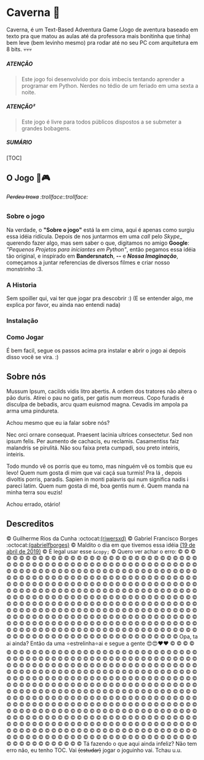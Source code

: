 # Caverna :volcano:
Caverna, é um Text-Based Adventura Game (Jogo de aventura baseado em texto pra que matou as aulas até da professora mais bonitinha que tinha) bem leve (bem levinho mesmo) pra rodar até no seu PC com arquitetura em 8 bits. :skull::skull::skull:

##### ATENÇÃO
> Este jogo foi desenvolvido por dois imbecis tentando aprender a programar em Python. Nerdes no tédio de um feriado em uma sexta a noite.

##### ATENÇÃO²
> Este jogo é livre para todos públicos dispostos a se submeter a grandes bobagens.

##### SUMÁRIO
[TOC]

## O Jogo :space_invader::video_game:
###### ~~Perdeu troxa~~ :trollface::trollface:

### Sobre o jogo
Na verdade, o **"Sobre o jogo"** está la em cima, aqui é apenas como surgiu essa idéia ridícula.
Depois de nos juntarmos em uma _call_ pelo _Skype__ querendo fazer algo, mas sem saber o que, digitamos no amigo **Google**:  _"Pequenos Projetos para iniciantes em Python"_, então pegamos essa idéia tão original, e inspirado em **Bandersnatch**, **--** e **_Nossa Imaginação_**, começamos a juntar referencias de diversos filmes e criar nosso monstrinho :3.

### A Historia
Sem spoiller qui, vai ter que jogar pra descobrir :)
(E se entender algo, me explica por favor, eu ainda nao entendi nada)

### Instalação

### Como Jogar
É bem facil, segue os passos acima pra instalar e abrir o jogo ai depois disso você se vira. :)

## Sobre nós
Mussum Ipsum, cacilds vidis litro abertis. A ordem dos tratores não altera o pão duris. Atirei o pau no gatis, per gatis num morreus. Copo furadis é disculpa de bebadis, arcu quam euismod magna. Cevadis im ampola pa arma uma pindureta.

Achou mesmo que eu ia falar sobre nós?

Nec orci ornare consequat. Praesent lacinia ultrices consectetur. Sed non ipsum felis. Per aumento de cachacis, eu reclamis. Casamentiss faiz malandris se pirulitá. Não sou faixa preta cumpadi, sou preto inteiris, inteiris.

Todo mundo vê os porris que eu tomo, mas ninguém vê os tombis que eu levo! Quem num gosta di mim que vai caçá sua turmis! Pra lá , depois divoltis porris, paradis. Sapien in monti palavris qui num significa nadis i pareci latim. Quem num gosta di mé, boa gentis num é. Quem manda na minha terra sou euzis!

Achou errado, otário!

## Descreditos
&copy; Guilherme Rios da Cunha :octocat:[(riwersxd)](https://github.com/riwersxd)
&copy; Gabriel Francisco Borges :octocat:[(gabrielfborges)](https://github.com/gabrielfrborges)
&copy; Maldito o dia em que tivemos essa idéia [(19 de abril de 2019)]()
&copy; É legal usar esse `&copy;`
&copy; Quero ver achar o erro:
&copy; &copy; &copy; &copy; &copy; &copy; &copy; &copy; &copy; &copy; &copy; &copy; &copy; &copy; &copy; &copy; &copy; &copy; &copy; &copy; &copy; &copy; &copy; &copy; &copy; &copy; &copy; &copy; &copy; &copy; &copy; &copy; &copy; &copy; &copy; &copy; &copy; &copy; &copy; &copy; &copy; &copy; &copy; &copy; &copy; &copy; &copy; &copy; &copy; &copy; &copy; &copy; &copy; &copy; &copy; &copy; &copy; &copy; &copy; &copy; &copy; &copy; &copy; &copy; &copy; &copy; &copy; &copy; &copy; &copy; &copy; &copy; &copy; &copy; &copy; &copy; &copy; &copy; &copy; &copy; &copy; &copy; &copy; &copy; &copy; &copy; &copy; &copy; &copy; &copy; &copy; &copy; &copy; &copy; &copy; &copy; &copy; &copy; &copy; &copy; &copy; &copy; &copy; &copy; &copy; &copy; &copy; &copy; &copy; &copy; &copy; &copy; &copy; &copy; &copy; &copy; &copy; &copy; &copy; &copy; &copy; &copy; &copy; &copy; &copy; &copy; &copy; &copy; &copy; &copy; &copy; &copy; &copy; &copy; &copy; &copy; &copy; &copy; &copy; &copy; &copy; &copy; &copy; &copy; &copy; &copy; &copy; &copy; &copy; &copy; &copy; &copy; &copy; &copy; &copy; &copy; &copy; &copy; &copy; &copy; &copy; &copy; &copy; &copy; &copy; &copy; &copy; &copy; &copy; &copy; &copy; &copy; &copy; &copy; &copy; &copy; &copy; &copy; &copy; &copy; &copy; &copy; &copy; &copy; &copy; &copy; &copy; &copy; &copy; &copy; &copy; &copy; &copy; &copy; &copy; &copy; &copy; &copy; &copy; &copy; &copy; &copy; &copy; &copy; &copy; &copy; &copy; &copy; &copy; &copy; &copy; &copy; &copy; &copy; &copy; &copy; &copy; &copy; &copy; &copy; &copy; &copy; &copy; &copy; &copy; &copy; &copy; &copy; &copy; &copy; &copy; &copy; &copy; &copy; &copy; &copy; &copy; &copy; &copy; &copy; &copy; &copy; &copy; &copy; &copy; &copy; &copy; &copy; &copy; &copy; &copy; &copy; &copy; &copy; &copy; &copy; &copy; &copy; &copy; &copy; &copy; &copy; &copy; &copy; &copy; &copy; &copy; &copy; &copy; &copy; &copy; &copy; &copy; &copy; &copy; &copy; &copy; &copy; &copy; &copy; &copy; &copy; &copy; &copy; &copy; &copy; &copy; &copy; &copy; &copy; &copy; &copy; &copy; &copy; &copy; &copy; &copy; &copy; &copy; &copy; &copy; &copy; &copy; &copy; &copy; &copy; &copy; &copy; &copy; &copy; &copy; &copy; &copy; &copy; &copy; &copy; &copy; &copy; &copy; &copy; &copy; &copy; &copy; &copy; &copy; &copy; &copy; &copy; &copy; &copy; &copy; &copy; &copy; &copy; &copy; &copy; &copy; &copy; &copy; &copy; &copy; &copy; &copy; &copy; &copy; &copy; &copy; &copy; &copy; &copy; &copy; &copy; &copy; &copy; &copy; &copy; &copy; &copy; &copy; &copy; &copy; &copy; &copy; &copy; &copy; &copy; &copy; &copy; &copy; &copy; &copy; &copy; &copy; &copy; &copy; &copy; &copy; &copy; &copy; &copy; &copy; &copy; &copy; &copy; &copy; &copy; &copy; &copy; &copy; &copy; 
Opa, ta ai ainda? Então da uma :star:estrelinha:star:ai e segue a gente :heart_eyes::heart_eyes::heart::heart:
&copy; &copy; &copy; &copy; &copy; &copy; &copy; &copy; &copy; &copy; &copy; &copy; &copy; &copy; &copy; &copy; &copy; &copy; &copy; &copy; &copy; &copy; &copy; &copy; &copy; &copy; &copy; &copy; &copy; &copy; &copy; &copy; &copy; &copy; &copy; &copy; &copy; &copy; &copy; &copy; &copy; &copy; &copy; &copy; &copy; &copy; &copy; &copy; &copy; &copy; &copy; &copy; &copy; &copy; &copy; &copy; &copy; &copy; &copy; &copy; &copy; &copy; &copy; &copy; &copy; &copy; &copy; &copy; &copy; &copy; &copy; &copy; &copy; &copy; &copy; &copy; &copy; &copy; &copy; &copy; &copy; &copy; &copy; &copy; &copy; &copy; &copy; &copy; &copy; &copy; &copy; &copy; &copy; &copy; &copy; &copy; &copy; &copy; &copy; &copy; &copy; &copy; &copy; &copy; &copy; &copy; &copy; &copy; &copy; &copy; &copy; &copy; &copy; &copy; &copy; &copy; &copy; &copy; &copy; &copy; &copy; &copy; &copy; &copy; &copy; &copy; &copy; &copy; &copy; &copy; &copy; &copy; &copy; &copy; &copy; &copy; &copy; &copy; &copy; &copy; &copy; &copy; &copy; &copy; &copy; &copy; &copy; &copy; &copy; &copy; &copy; &copy; &copy; &copy; &copy; &copy; &copy; &copy; &copy; &copy; &copy; &copy; &copy; &copy; &copy; &copy; &copy; &copy; &copy; &copy; &copy; &copy; &copy; &copy; &copy; &copy; &copy; &copy; &copy; &copy; &copy; &copy; &copy; &copy; &copy; &copy; &copy; &copy; &copy; &copy; &copy; &copy; &copy; &copy; &copy; &copy; &copy; &copy; &copy; &copy; &copy; &copy; &copy; &copy; &copy; &copy; &copy; &copy; &copy; &copy; &copy; &copy; &copy; &copy; &copy; &copy; &copy; &copy; &copy; &copy; &copy; &copy; &copy; &copy; &copy; &copy; &copy; &copy; &copy; &copy; &copy; &copy; &copy; &copy; &copy; &copy; &copy; &copy; &copy; &copy; &copy; &copy; &copy; &copy; &copy; &copy; &copy; &copy; &copy; &copy; &copy; &copy; &copy; &copy; &copy; &copy; &copy; &copy; &copy; &copy; &copy; &copy; &copy; &copy; &copy; &copy; &copy; &copy; &copy; &copy; &copy; &copy; &copy; &copy; &copy; &copy; &copy; &copy; &copy; &copy; &copy; &copy; &copy; &copy; &copy; &copy; &copy; &copy; &copy; &copy; &copy; &copy; &copy; &copy; &copy; &copy; &copy; &copy; &copy; &copy; &copy; &copy; &copy; &copy; &copy; &copy; &copy; &copy; &copy; &copy; &copy; &copy; &copy; &copy; &copy; &copy; &copy; &copy; &copy; &copy; &copy; &copy; &copy; &copy; &copy; &copy; &copy; &copy; &copy; &copy; &copy; &copy; &copy; &copy; &copy; &copy; &copy; &copy; &copy; &copy; &copy; &copy; &copy; &copy; &copy; &copy; &copy; &copy; &copy; &copy; &copy; &copy; &copy; &copy; &copy; &copy; &copy; &copy; &copy; &copy; &copy; &copy; &copy; &copy; &copy; &copy; &copy; &copy; &copy; &copy; &copy; &copy; &copy; &copy; &copy; &copy; &copy; &copy; &copy; &copy; &copy; &copy; &copy; &copy; &copy; &copy; &copy; &copy; &copy; &copy; &copy; &copy; &copy; &copy; &copy; &copy; &copy; &copy; &copy; &copy; &copy; &copy; &copy; &copy; &copy; &copy; &copy; &copy; &copy; &copy; &copy; &copy; &copy; &copy; &copy; &copy; &copy; &copy; &copy; &copy; &copy; &copy; &copy; &copy; &copy; &copy; &copy; &copy; &copy; &copy; &copy; &copy; &copy; &copy; &copy; &copy;
Tá fazendo o que aqui ainda infeliz? Não tem erro não, eu tenho TOC. Vai ~~(estudar)~~ jogar o joguinho vai. Tchau u.u.
